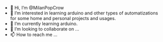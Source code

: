 - 👋 Hi, I’m @MilanPopCrow
- 👀 I’m interested in learning arduino and other types of automatizations for some home and personal projects and usages.
- 🌱 I’m currently learning arduino.
- 💞️ I’m looking to collaborate on ...
- 📫 How to reach me ...

<!---
MilanPopCrow/MilanPopCrow is a ✨ special ✨ repository because its `README.md` (this file) appears on your GitHub profile.
You can click the Preview link to take a look at your changes.
--->

